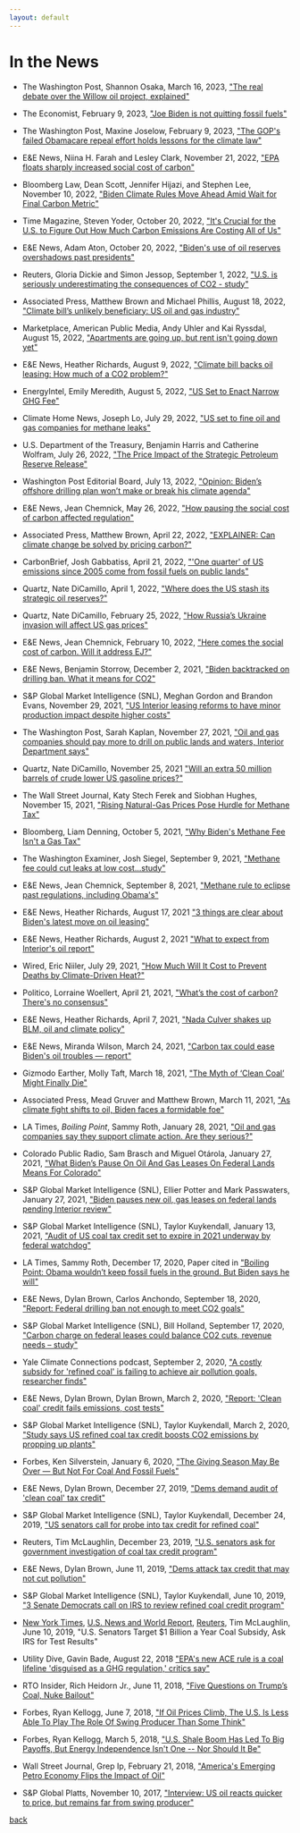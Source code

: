 ```yaml
---
layout: default
---
```


# In the News

* The Washington Post, Shannon Osaka, March 16, 2023, ["The real debate over the Willow oil project, explained"](https://www.washingtonpost.com/climate-environment/2023/03/16/willow-project-climate-biden/)

* The Economist, February 9, 2023, ["Joe Biden is not quitting fossil fuels"](https://www.economist.com/united-states/2023/02/09/joe-biden-is-not-quitting-fossil-fuels)

* The Washington Post, Maxine Joselow, February 9, 2023, ["The GOP's failed Obamacare repeal effort holds lessons for the climate law"](https://www.washingtonpost.com/politics/2023/02/09/gop-failed-obamacare-repeal-effort-holds-lessons-climate-law/)

* E&E News, Niina H. Farah and Lesley Clark, November 21, 2022, ["EPA floats sharply increased social cost of carbon"](https://subscriber.politicopro.com/article/eenews/2022/11/21/epa-floats-sharply-increased-social-cost-of-carbon-00066813)

* Bloomberg Law, Dean Scott, Jennifer Hijazi, and Stephen Lee, November 10, 2022, ["Biden Climate Rules Move Ahead Amid Wait for Final Carbon Metric"](https://news.bloomberglaw.com/environment-and-energy/biden-climate-rules-move-ahead-amid-wait-for-final-carbon-metric)

* Time Magazine, Steven Yoder, October 20, 2022, ["It's Crucial for the U.S. to Figure Out How Much Carbon Emissions Are Costing All of Us"](https://time.com/6213441/carbon-emissions-cost/)

* E&E News, Adam Aton, October 20, 2022, ["Biden's use of oil reserves overshadows past presidents"](https://subscriber.politicopro.com/article/eenews/2022/10/20/bidens-use-of-oil-reserves-overshadows-past-presidents-00062629)

* Reuters, Gloria Dickie and Simon Jessop, September 1, 2022, ["U.S. is seriously underestimating the consequences of CO2 - study"](https://www.reuters.com/business/environment/us-is-seriously-underestimating-consequences-co2-study-2022-09-01/)

* Associated Press, Matthew Brown and Michael Phillis, August 18, 2022, ["Climate bill’s unlikely beneficiary: US oil and gas industry"](https://apnews.com/article/biden-technology-science-oil-and-gas-industry-climate-environment-28df40ad9ebb33f4447815b6593673b3)

* Marketplace, American Public Media, Andy Uhler and Kai Ryssdal, August 15, 2022,  ["Apartments are going up, but rent isn't going down yet"](https://www.marketplace.org/shows/marketplace/apartments-are-going-up-but-rent-isnt-going-down-yet)

* E&E News, Heather Richards, August 9, 2022, ["Climate bill backs oil leasing: How much of a CO2 problem?"](https://subscriber.politicopro.com/article/eenews/2022/08/09/climate-bill-backs-oil-leasing-how-much-of-a-co2-problem-00050335)

* EnergyIntel, Emily Meredith, August 5, 2022, ["US Set to Enact Narrow GHG Fee"](https://www.energyintel.com/00000182-6f9d-dd33-a5ba-efdfb9990000)

* Climate Home News, Joseph Lo, July 29, 2022, ["US set to fine oil and gas companies for methane leaks"](https://climatechangenews.com/2022/07/29/us-set-to-fine-oil-and-gas-companies-for-methane-leaks/)

* U.S. Department of the Treasury, Benjamin Harris and Catherine Wolfram, July 26, 2022, ["The Price Impact of the Strategic Petroleum Reserve Release"](https://home.treasury.gov/news/press-releases/jy0887)

* Washington Post Editorial Board, July 13, 2022,  ["Opinion: Biden’s offshore drilling plan won’t make or break his climate agenda"](https://www.washingtonpost.com/opinions/2022/07/13/biden-offshore-drilling-climate-change/)

* E&E News, Jean Chemnick, May 26, 2022, ["How pausing the social cost of carbon affected regulation"](https://subscriber.politicopro.com/article/eenews/2022/05/26/how-pausing-the-social-cost-of-carbon-affected-regulation-00034241)

* Associated Press, Matthew Brown, April 22, 2022,  ["EXPLAINER: Can climate change be solved by pricing carbon?"](https://apnews.com/article/climate-biden-business-billings-environment-0835d2e4f113ad1c2c26747c69d9e6bf)
 
* CarbonBrief, Josh Gabbatiss, April 21, 2022,  ["'One quarter' of US emissions since 2005 come from fossil fuels on public lands"](https://www.carbonbrief.org/one-quarter-of-us-emissions-since-2005-come-from-fossil-fuels-on-public-lands)
 
* Quartz, Nate DiCamillo, April 1, 2022,  ["Where does the US stash its strategic oil reserves?"](https://qz.com/2149146/where-does-the-us-stash-its-strategic-oil-reserves/)

* Quartz, Nate DiCamillo, February 25, 2022,  ["How Russia’s Ukraine invasion will affect US gas prices"](https://qz.com/2133040/how-russias-ukraine-invasion-will-affect-us-gas-prices/)

* E&E News, Jean Chemnick, February 10, 2022, ["Here comes the social cost of carbon. Will it address EJ?"](https://subscriber.politicopro.com/article/eenews/2022/02/10/here-comes-the-social-cost-of-carbon-will-it-address-ej-00007538)

* E&E News, Benjamin Storrow, December 2, 2021, ["Biden backtracked on drilling ban. What it means for CO2"](https://www.eenews.net/articles/biden-backtracked-on-drilling-ban-what-it-means-for-co2/)

* S&P Global Market Intelligence (SNL), Meghan Gordon and Brandon Evans, November 29, 2021, ["US Interior leasing reforms to have minor production impact despite higher costs"](https://www.spglobal.com/platts/en/market-insights/latest-news/natural-gas/112921-us-interior-leasing-reforms-to-have-minor-production-impact-despite-higher-costs/)

* The Washington Post, Sarah Kaplan, November 27, 2021, ["Oil and gas companies should pay more to drill on public lands and waters, Interior Department says"](https://www.washingtonpost.com/climate-environment/2021/11/26/biden-oil-gas-drill-public-lands/)

* Quartz, Nate DiCamillo, November 25, 2021 ["Will an extra 50 million barrels of crude lower US gasoline prices?"](https://qz.com/2094121/bidens-plan-to-lower-gasoline-prices-wont-work/)
 
* The Wall Street Journal, Katy Stech Ferek and Siobhan Hughes, November 15, 2021, ["Rising Natural-Gas Prices Pose Hurdle for Methane Tax"](https://www.wsj.com/articles/methane-tax-spending-bill-heating-oil-gas-11636924180)

* Bloomberg, Liam Denning, October 5, 2021, ["Why Biden's Methane Fee Isn't a Gas Tax"](https://www.bloomberg.com/opinion/articles/2021-10-05/why-biden-s-methane-fee-isn-t-a-gas-tax)

* The Washington Examiner, Josh Siegel, September 9, 2021, ["Methane fee could cut leaks at low cost...study"](https://www.washingtonexaminer.com/policy/energy/daily-on-energy-oil-and-gas-industry-claims-success-for-voluntary-program-to-cut-methane-emissions)

* E&E News, Jean Chemnick, September 8, 2021, ["Methane rule to eclipse past regulations, including Obama's"](https://subscriber.politicopro.com/article/eenews/2021/09/08/methane-rule-to-eclipse-past-regulations-including-obamas-280301)

* E&E News, Heather Richards, August 17, 2021 ["3 things are clear about Biden's latest move on oil leasing"](https://subscriber.politicopro.com/article/eenews/2021/08/17/3-things-are-clear-about-bidens-latest-move-on-oil-leasing-279688)

* E&E News, Heather Richards, August 2, 2021 ["What to expect from Interior's oil report"](https://subscriber.politicopro.com/article/eenews/2021/08/02/what-to-expect-from-interiors-oil-report-275912)

* Wired, Eric Niiler, July 29, 2021, ["How Much Will It Cost to Prevent Deaths by Climate-Driven Heat?"](https://www.wired.com/story/how-much-will-it-cost-to-prevent-deaths-by-climate-driven-heat/)

* Politico, Lorraine Woellert, April 21, 2021, ["What’s the cost of carbon? There's no consensus"](https://www.politico.com/news/2021/04/21/whats-the-cost-of-carbon-theres-no-consensus-483938)

* E&E News, Heather Richards, April 7, 2021, ["Nada Culver shakes up BLM, oil and climate policy"](https://www.eenews.net/energywire/2021/04/07/stories/1063729361)
 
* E&E News, Miranda Wilson, March 24, 2021, ["Carbon tax could ease Biden's oil troubles — report"](https://www.eenews.net/energywire/2021/03/24/stories/1063728301)

* Gizmodo Earther, Molly Taft, March 18, 2021, ["The Myth of ‘Clean Coal’ Might Finally Die"](https://earther.gizmodo.com/the-myth-of-clean-coal-might-finally-die-1846496159)

* Associated Press, Mead Gruver and Matthew Brown, March 11, 2021, ["As climate fight shifts to oil, Biden faces a formidable foe"](https://apnews.com/article/joe-biden-donald-trump-technology-climate-climate-change-cbfb975634cf9a6395649ecaec65201e)

* LA Times, *Boiling Point*, Sammy Roth, January 28, 2021, ["Oil and gas companies say they support climate action. Are they serious?"](https://www.latimes.com/environment/newsletter/2021-01-28/oil-and-gas-companies-say-they-support-climate-action-are-they-serious-boiling-point)

* Colorado Public Radio, Sam Brasch and Miguel Otárola, January 27, 2021, ["What Biden’s Pause On Oil And Gas Leases On Federal Lands Means For Colorado"](https://www.cpr.org/2021/01/27/what-bidens-pause-on-oil-and-gas-leases-on-federal-lands-means-for-colorado/)

* S&P Global Market Intelligence (SNL), Ellier Potter and Mark Passwaters, January 27, 2021, ["Biden pauses new oil, gas leases on federal lands pending Interior review"](https://www.spglobal.com/marketintelligence/en/news-insights/latest-news-headlines/biden-pauses-new-oil-gas-leases-on-federal-lands-pending-interior-review-62296361)

* S&P Global Market Intelligence (SNL), Taylor Kuykendall, January 13, 2021, ["Audit of US coal tax credit set to expire in 2021 underway by federal watchdog"](https://www.spglobal.com/marketintelligence/en/news-insights/latest-news-headlines/audit-of-us-coal-tax-credit-set-to-expire-in-2021-underway-by-federal-watchdog-62062796)

* LA Times, Sammy Roth, December 17, 2020, Paper cited in ["Boiling Point: Obama wouldn’t keep fossil fuels in the ground. But Biden says he will"](https://www.latimes.com/environment/newsletter/2020-12-17/biden-fossil-fuels-in-the-ground-public-land-boiling-point)

* E&E News, Dylan Brown, Carlos Anchondo, September 18, 2020, ["Report: Federal drilling ban not enough to meet CO2 goals"](https://www.eenews.net/energywire/2020/09/18/stories/1063714085)

* S&P Global Market Intelligence (SNL), Bill Holland, September 17, 2020, ["Carbon charge on federal leases could balance CO2 cuts, revenue needs – study"](https://platform.mi.spglobal.com/web/client?auth=inherit&overridecdc=1&#news/article?id=60369971&KeyProductLinkType=23)

* Yale Climate Connections podcast, September 2, 2020, ["A costly subsidy for 'refined coal' is failing to achieve air pollution goals, researcher finds"](https://yaleclimateconnections.org/2020/09/costly-subsidy-for-refined-coal-failing-to-achieve-air-pollution-goals/)

* E&E News, Dylan Brown, Dylan Brown, March 2, 2020, ["Report: 'Clean coal' credit fails emissions, cost tests"](https://www.eenews.net/eedaily/stories/1062492365/)

* S&P Global Market Intelligence (SNL), Taylor Kuykendall, March 2, 2020, ["Study says US refined coal tax credit boosts CO2 emissions by propping up plants"](https://www.spglobal.com/marketintelligence/en/news-insights/latest-news-headlines/study-says-us-refined-coal-tax-credit-boosts-co2-emissions-by-propping-up-plants-57357901)

* Forbes, Ken Silverstein, January 6, 2020, ["The Giving Season May Be Over — But Not For Coal And Fossil Fuels"](https://www.forbes.com/sites/kensilverstein/2020/01/06/the-giving-season-may-be-over---but-not-for-coal-and-fossil-fuels)

* E&E News, Dylan Brown, December 27, 2019, ["Dems demand audit of 'clean coal' tax credit"](https://www.eenews.net/greenwire/2019/12/27/stories/1061923089)

* S&P Global Market Intelligence (SNL), Taylor Kuykendall, December 24, 2019, 
["US senators call for probe into tax credit for refined coal"](https://platform.marketintelligence.spglobal.com/web/client?auth=inherit\#news/article?id=56310973)

* Reuters, Tim McLaughlin, December 23, 2019, ["U.S. senators ask for government investigation
of coal tax credit program"](https://www.reuters.com/article/us-usa-coal-investigation-idUSKBN1YR1R6)

* E&E News, Dylan Brown, June 11, 2019, ["Dems attack tax credit that may not cut pollution"](https://www.eenews.net/eedaily/stories/1060545257/)

* S&P Global Market Intelligence (SNL), Taylor Kuykendall, June 10, 2019, ["3 Senate Democrats call on IRS to review refined coal credit program"](https://www.snl.com/web/client?auth=inherit\#news/article?id=52291733)

* [New York Times](https://www.nytimes.com/reuters/2019/06/10/us/10reuters-usa-coal-subsidy.html), [U.S. News and World Report](https://money.usnews.com/investing/news/articles/2019-06-10/us-senators-target-1-billion-a-year-coal-subsidy-ask-irs-for-test-results), [Reuters](https://www.reuters.com/article/us-usa-coal-subsidy/u-s-senators-target-1-billion-a-year-coal-subsidy-ask-irs-for-test-results-idUSKCN1TB21U), Tim McLaughlin, June 10, 2019, "U.S. Senators Target $1 Billion a Year Coal Subsidy, Ask IRS for Test Results"

* Utility Dive, Gavin Bade, August 22, 2018 ["EPA's new ACE rule is a coal lifeline 'disguised as a GHG regulation,' critics say"](https://www.utilitydive.com/news/epas-new-ace-rule-is-a-coal-lifeline-disguised-as-a-ghg-regulation-crit/530696/)

* RTO Insider, Rich Heidorn Jr., June 11, 2018, ["Five Questions on Trump’s Coal, Nuke Bailout"](https://www.rtoinsider.com/trump-rick-perry-coal-and-nuclear-plant-retirements-94186/)

* Forbes, Ryan Kellogg, June 7, 2018, ["If Oil Prices Climb, The U.S. Is Less Able To Play The Role Of Swing Producer Than Some Think"](https://www.forbes.com/sites/ucenergy/2018/06/07/if-oil-prices-climb-the-u-s-is-less-able-to-play-the-role-of-swing-producer-than-some-think/\#2d5e592f73bd)

* Forbes, Ryan Kellogg, March 5, 2018, ["U.S. Shale Boom Has Led To Big Payoffs, But Energy Independence Isn't One -- Nor Should It Be"](https://www.forbes.com/sites/ucenergy/2018/03/05/the-u-s-shale-oil-boom-has-led-to-big-payoffs-but-energy-independence-isnt-one-nor-should-it-be/\#3db2068cd61b)

* Wall Street Journal, Grep Ip, February 21, 2018, ["America's Emerging Petro Economy Flips the Impact of Oil"](https://www.wsj.com/articles/americas-emerging-petro-economy-flips-the-impact-of-oil-1519209000/)

* S&P Global Platts, November 10, 2017, ["Interview: US oil reacts quicker to price, but remains far from swing producer"](https://www.platts.com/latest-news/oil/washington/interview-us-oil-reacts-quicker-to-price-but-26838363)


[back](./)
